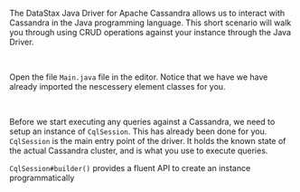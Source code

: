 The DataStax Java Driver for Apache Cassandra allows us to interact with Cassandra in the Java programming language.
This short scenario will walk you through using CRUD operations against your instance through the Java Driver.

<br>

Open the file `Main.java` file in the editor. Notice that we have we have already imported the nescessery element classes
for you.

<br>

Before we start executing any queries against a Cassandra, we need to setup an instance of `CqlSession`. This has already been done for you. `CqlSession` is the main entry point of the driver. It holds the known state of the actual Cassandra cluster, and is what you use to execute queries.





`CqlSession#builder()` provides a fluent API to create an instance programmatically
